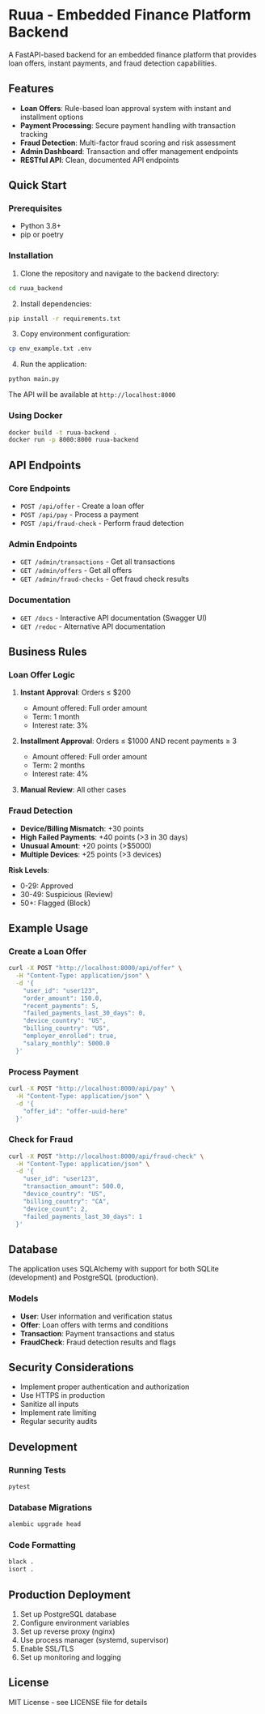 # Ruua - Embedded Finance Platform Backend

A FastAPI-based backend for an embedded finance platform that provides loan offers, instant payments, and fraud detection capabilities.

## Features

- **Loan Offers**: Rule-based loan approval system with instant and installment options
- **Payment Processing**: Secure payment handling with transaction tracking
- **Fraud Detection**: Multi-factor fraud scoring and risk assessment
- **Admin Dashboard**: Transaction and offer management endpoints
- **RESTful API**: Clean, documented API endpoints

## Quick Start

### Prerequisites

- Python 3.8+
- pip or poetry

### Installation

1. Clone the repository and navigate to the backend directory:
```bash
cd ruua_backend
```

2. Install dependencies:
```bash
pip install -r requirements.txt
```

3. Copy environment configuration:
```bash
cp env_example.txt .env
```

4. Run the application:
```bash
python main.py
```

The API will be available at `http://localhost:8000`

### Using Docker

```bash
docker build -t ruua-backend .
docker run -p 8000:8000 ruua-backend
```

## API Endpoints

### Core Endpoints

- `POST /api/offer` - Create a loan offer
- `POST /api/pay` - Process a payment
- `POST /api/fraud-check` - Perform fraud detection

### Admin Endpoints

- `GET /admin/transactions` - Get all transactions
- `GET /admin/offers` - Get all offers
- `GET /admin/fraud-checks` - Get fraud check results

### Documentation

- `GET /docs` - Interactive API documentation (Swagger UI)
- `GET /redoc` - Alternative API documentation

## Business Rules

### Loan Offer Logic

1. **Instant Approval**: Orders ≤ $200
   - Amount offered: Full order amount
   - Term: 1 month
   - Interest rate: 3%

2. **Installment Approval**: Orders ≤ $1000 AND recent payments ≥ 3
   - Amount offered: Full order amount
   - Term: 2 months
   - Interest rate: 4%

3. **Manual Review**: All other cases

### Fraud Detection

- **Device/Billing Mismatch**: +30 points
- **High Failed Payments**: +40 points (>3 in 30 days)
- **Unusual Amount**: +20 points (>$5000)
- **Multiple Devices**: +25 points (>3 devices)

**Risk Levels**:
- 0-29: Approved
- 30-49: Suspicious (Review)
- 50+: Flagged (Block)

## Example Usage

### Create a Loan Offer

```bash
curl -X POST "http://localhost:8000/api/offer" \
  -H "Content-Type: application/json" \
  -d '{
    "user_id": "user123",
    "order_amount": 150.0,
    "recent_payments": 5,
    "failed_payments_last_30_days": 0,
    "device_country": "US",
    "billing_country": "US",
    "employer_enrolled": true,
    "salary_monthly": 5000.0
  }'
```

### Process Payment

```bash
curl -X POST "http://localhost:8000/api/pay" \
  -H "Content-Type: application/json" \
  -d '{
    "offer_id": "offer-uuid-here"
  }'
```

### Check for Fraud

```bash
curl -X POST "http://localhost:8000/api/fraud-check" \
  -H "Content-Type: application/json" \
  -d '{
    "user_id": "user123",
    "transaction_amount": 500.0,
    "device_country": "US",
    "billing_country": "CA",
    "device_count": 2,
    "failed_payments_last_30_days": 1
  }'
```

## Database

The application uses SQLAlchemy with support for both SQLite (development) and PostgreSQL (production).

### Models

- **User**: User information and verification status
- **Offer**: Loan offers with terms and conditions
- **Transaction**: Payment transactions and status
- **FraudCheck**: Fraud detection results and flags

## Security Considerations

- Implement proper authentication and authorization
- Use HTTPS in production
- Sanitize all inputs
- Implement rate limiting
- Regular security audits

## Development

### Running Tests

```bash
pytest
```

### Database Migrations

```bash
alembic upgrade head
```

### Code Formatting

```bash
black .
isort .
```

## Production Deployment

1. Set up PostgreSQL database
2. Configure environment variables
3. Set up reverse proxy (nginx)
4. Use process manager (systemd, supervisor)
5. Enable SSL/TLS
6. Set up monitoring and logging

## License

MIT License - see LICENSE file for details
